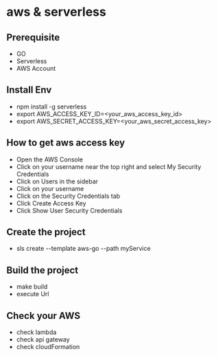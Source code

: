 # aws & serverless 

## Prerequisite
- GO
- Serverless
- AWS Account

## Install Env
- npm install -g serverless
- export AWS_ACCESS_KEY_ID=<your_aws_access_key_id>
- export AWS_SECRET_ACCESS_KEY=<your_aws_secret_access_key>

## How to get aws access key
- Open the AWS Console
- Click on your username near the top right and select My Security Credentials
- Click on Users in the sidebar
- Click on your username
- Click on the Security Credentials tab
- Click Create Access Key
- Click Show User Security Credentials

## Create the project
- sls create --template aws-go --path myService

## Build the project
- make build
- execute Url

## Check your AWS
- check lambda
- check api gateway
- check cloudFormation
